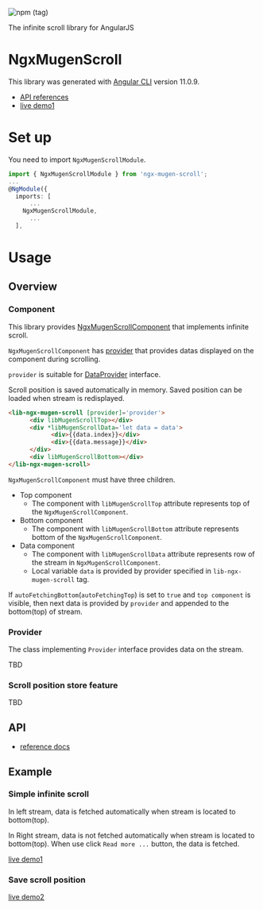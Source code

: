 ![npm (tag)](https://img.shields.io/npm/v/ngx-mugen-scroll/latest)

The infinite scroll library for AngularJS

# NgxMugenScroll

This library was generated with [Angular CLI](https://github.com/angular/angular-cli) version 11.0.9.

- [API references](https://suzuito.github.io/ngx-mugen-scroll/)
- [live demo1](https://stackblitz.com/edit/angular-ivy-fuk6jc)

# Set up

You need to import `NgxMugenScrollModule`.

```typescript
import { NgxMugenScrollModule } from 'ngx-mugen-scroll';
...
@NgModule({
  imports: [
      ...
    NgxMugenScrollModule,
      ...
  ],
```

# Usage

## Overview

### Component

This library provides [NgxMugenScrollComponent](https://suzuito.github.io/ngx-mugen-scroll/components/NgxMugenScrollComponent.html) that implements infinite scroll.

`NgxMugenScrollComponent` has [provider](https://suzuito.github.io/ngx-mugen-scroll/components/NgxMugenScrollComponent.html#provider) that provides datas displayed on the component during scrolling.

`provider` is suitable for [DataProvider](https://suzuito.github.io/ngx-mugen-scroll/interfaces/DataProvider.html) interface.

Scroll position is saved automatically in memory. Saved position can be loaded when stream is redisplayed.

```html
<lib-ngx-mugen-scroll [provider]='provider'>
	  <div libMugenScrollTop></div>
	  <div *libMugenScrollData='let data = data'>
		    <div>{{data.index}}</div>
		    <div>{{data.message}}</div>
	  </div>
	  <div libMugenScrollBottom></div>
</lib-ngx-mugen-scroll>
```

`NgxMugenScrollComponent` must have three children.

- Top component
  - The component with `libMugenScrollTop` attribute represents top of the `NgxMugenScrollComponent`.
- Bottom component
  - The component with `libMugenScrollBottom` attribute represents bottom of the `NgxMugenScrollComponent`.
- Data component
  - The component with `libMugenScrollData` attribute represents row of the stream in `NgxMugenScrollComponent`.
  - Local variable `data` is provided by provider specified in `lib-ngx-mugen-scroll` tag.

If `autoFetchingBottom`(`autoFetchingTop`) is set to `true` and `top component` is visible, then next data is provided by `provider` and appended to the bottom(top) of stream.

### Provider

The class implementing `Provider` interface provides data on the stream.

TBD

### Scroll position store feature

TBD

## API

- [reference docs](https://suzuito.github.io/ngx-mugen-scroll)

## Example

### Simple infinite scroll

In left stream, data is fetched automatically when stream is located to bottom(top).

In Right stream, data is not fetched automatically when stream is located to bottom(top).
When use click `Read more ...` button, the data is fetched.

[live demo1](https://stackblitz.com/edit/angular-ivy-fuk6jc)

### Save scroll position

[live demo2](https://stackblitz.com/edit/angular-ivy-pyerk8?file=src/app/app.component.ts)
